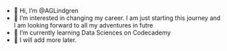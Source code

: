 - 👋 Hi, I’m @AGLindgren 
- 👀 I’m interested in changing my career. I am just starting this journey and I am looking forward to all my adventures in futre
- 🌱 I’m currently learning Data Sciences on Codecademy
- 🌱 I will add more later.  

<!---
AGLindgren/AGLindgren is a ✨ special ✨ repository because its `README.md` (this file) appears on your GitHub profile.
You can click the Preview link to take a look at your changes.
--->
